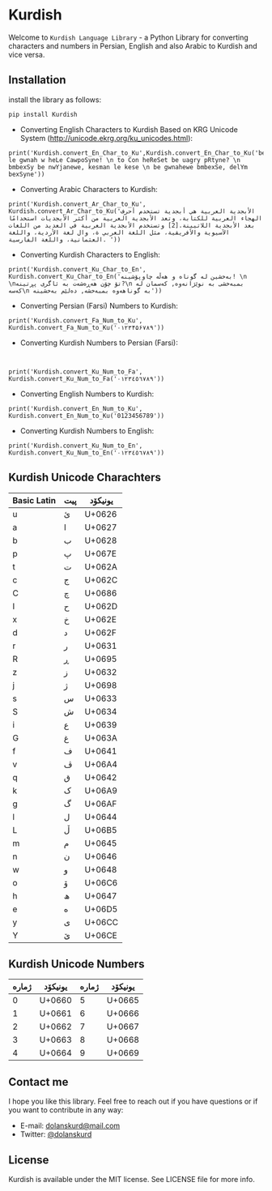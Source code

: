 # Kurdish 

Welcome to `Kurdish Language Library` - a Python Library for converting characters and numbers in Persian, English and also Arabic to Kurdish and vice versa.



## Installation

install the library as follows:

```
pip install Kurdish
```


* Converting English Characters to Kurdish Based on KRG Unicode System (http://unicode.ekrg.org/ku_unicodes.html):
```
print('Kurdish.convert_En_Char_to_Ku',Kurdish.convert_En_Char_to_Ku('bexSyn le gwnah w heLe CawpoSyne! \n to Con heReSet be uagry pRtyne? \n bmbexSy be nwYjanewe, kesman le kese \n be gwnahewe bmbexSe, delYm bexSyne'))
```


* Converting Arabic Characters to Kurdish:
```
print('Kurdish.convert_Ar_Char_to_Ku', Kurdish.convert_Ar_Char_to_Ku('الأبجدية العربية هي أبجدية تستخدم أحرف الهجاء العربية للكتابة، وتعد الأبجدية العربية من أكثر الأبجديات استخدامًا بعد الأبجدية اللاتيينة.[2] وتستخدم الأبجدية العربية في العديد من اللغات الآسيوية والأفريقية، مثل اللغة العربي ة، وال لغة الأردية، واللغة العثمانية، واللغة الفارسية. '))
```


* Converting Kurdish Characters to English:
```
print('Kurdish.convert_Ku_Char_to_En', Kurdish.convert_Ku_Char_to_En('بەخشین لە گوناه و هەڵە چاوپۆشینە! \n  \nتۆ چۆن هەڕەشەت بە ئاگری پڕتینە?\n بمبەخشی بە نوێژانەوە, کەسمان لە کەسە\n بە گوناهەوە بمبەخشە, دەلێم بەخشینە'))
```


* Converting Persian (Farsi) Numbers to Kurdish:
```
print('Kurdish.convert_Fa_Num_to_Ku', Kurdish.convert_Fa_Num_to_Ku('٠١٢٣۴۵۶٧٨٩'))
```


* Converting Kurdish Numbers to Persian (Farsi):
```


print('Kurdish.convert_Ku_Num_to_Fa', Kurdish.convert_Ku_Num_to_Fa('٠١٢٣٤٥٦٧٨٩'))
```


* Converting English Numbers to Kurdish:
```
print('Kurdish.convert_En_Num_to_Ku', Kurdish.convert_En_Num_to_Ku('0123456789'))
```


* Converting Kurdish Numbers to English:
```
print('Kurdish.convert_Ku_Num_to_En', Kurdish.convert_Ku_Num_to_En('٠١٢٣٤٥٦٧٨٩'))
```

## Kurdish Unicode Charachters

 Basic Latin|پیت|یونیکۆد
----|-------|-----
u	|	ئ	|	U+0626
a	|	ا	|	U+0627
b	|	ب	|	U+0628
p	|	پ	|	U+067E
t	|	ت	|	U+062A
c	|	ج	|	U+062C
C	|	چ	|	U+0686
I	|	ح	|	U+062D
x	|	خ	|	U+062E
d	|	د	|	U+062F
r	|	ر	|	U+0631
R	|	ڕ	|	U+0695
z	|	ز	|	U+0632
j	|	ژ	|	U+0698
s	|	س	|	U+0633
S	|	ش	|	U+0634
i	|	ع	|	U+0639
G	|	غ	|	U+063A
f	|	ف	|	U+0641
v	|	ڤ	|	U+06A4
q	|	ق	|	U+0642
k	|	ک	|	U+06A9
g	|	گ	|	U+06AF
l	|	ل	|	U+0644
L	|	ڵ	|	U+06B5
m	|	م	|	U+0645
n	|	ن	|	U+0646
w	|	و	|	U+0648
o	|	ۆ	|	U+06C6
h	|	ھ	|	U+0647
e	|	ە	|	U+06D5
y	|	ی	|	U+06CC
Y	|	ێ	|	U+06CE

## Kurdish Unicode Numbers

ژمارە	|	یونیکۆد	|	ژمارە	|	یونیکۆد
----------|	----------|	----------|	------------ 
0	|	U+0660	|	5	|	U+0665
1	|	U+0661	|	6	|	U+0666
2	|	U+0662	|	7	|	U+0667
3	|	U+0663	|	8	|	U+0668
4	|	U+0664	|	9	|	U+0669


## Contact me

I hope you like this library. Feel free to reach out if you have questions or if
you want to contribute in any way:

* E-mail: [dolanskurd@mail.com](mailto:dolanskurd@mail.com)
* Twitter: [@dolanskurd](http://www.twitter.com/dolanskurd)


## License

Kurdish is available under the MIT license. See LICENSE file for more info.

